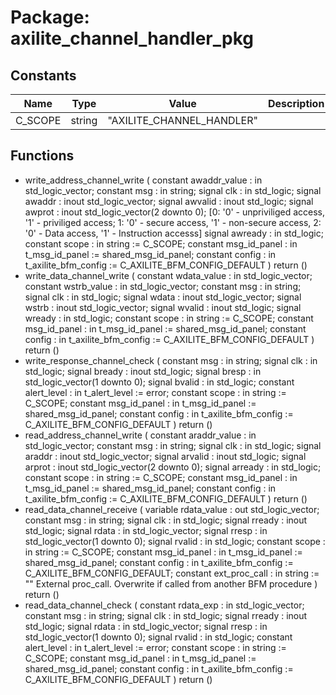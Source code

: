 # Package: axilite_channel_handler_pkg
## Constants
| Name    | Type   | Value                      | Description |
| ------- | ------ | -------------------------- | ----------- |
| C_SCOPE | string |  "AXILITE_CHANNEL_HANDLER" |             |
## Functions
- write_address_channel_write <font id="function_arguments">(    constant awaddr_value : in    std_logic_vector;
    constant msg          : in    string;
    signal   clk          : in    std_logic;
    signal   awaddr       : inout std_logic_vector;
    signal   awvalid      : inout std_logic;
    signal   awprot       : inout std_logic_vector(2 downto 0);  [0: '0' - unpriviliged access, '1' - priviliged access; 1: '0' - secure access, '1' - non-secure access, 2: '0' - Data access, '1' - Instruction accesss]
    signal   awready      : in    std_logic;
    constant scope        : in    string                := C_SCOPE;
    constant msg_id_panel : in    t_msg_id_panel        := shared_msg_id_panel;
    constant config       : in    t_axilite_bfm_config  := C_AXILITE_BFM_CONFIG_DEFAULT
  )</font> <font id="function_return">return ()</font>
- write_data_channel_write <font id="function_arguments">(    constant wdata_value  : in    std_logic_vector;
    constant wstrb_value  : in    std_logic_vector;
    constant msg          : in    string;
    signal   clk          : in    std_logic;
    signal   wdata        : inout std_logic_vector;
    signal   wstrb        : inout std_logic_vector;
    signal   wvalid       : inout std_logic;
    signal   wready       : in    std_logic;
    constant scope        : in    string                := C_SCOPE;
    constant msg_id_panel : in    t_msg_id_panel        := shared_msg_id_panel;
    constant config       : in    t_axilite_bfm_config  := C_AXILITE_BFM_CONFIG_DEFAULT
  )</font> <font id="function_return">return ()</font>
- write_response_channel_check <font id="function_arguments">(    constant msg          : in    string;
    signal   clk          : in    std_logic;
    signal   bready       : inout std_logic;
    signal   bresp        : in    std_logic_vector(1 downto 0);
    signal   bvalid       : in    std_logic;
    constant alert_level  : in    t_alert_level         := error;
    constant scope        : in    string                := C_SCOPE;
    constant msg_id_panel : in    t_msg_id_panel        := shared_msg_id_panel;
    constant config       : in    t_axilite_bfm_config  := C_AXILITE_BFM_CONFIG_DEFAULT
  )</font> <font id="function_return">return ()</font>
- read_address_channel_write <font id="function_arguments">(    constant araddr_value : in    std_logic_vector;
    constant msg          : in    string;
    signal   clk          : in    std_logic;
    signal   araddr       : inout std_logic_vector;
    signal   arvalid      : inout std_logic;
    signal   arprot       : inout std_logic_vector(2 downto 0);
    signal   arready      : in    std_logic;
    constant scope        : in    string                := C_SCOPE;
    constant msg_id_panel : in    t_msg_id_panel        := shared_msg_id_panel;
    constant config       : in    t_axilite_bfm_config  := C_AXILITE_BFM_CONFIG_DEFAULT
  )</font> <font id="function_return">return ()</font>
- read_data_channel_receive <font id="function_arguments">(    variable rdata_value    : out   std_logic_vector;
    constant msg            : in    string;
    signal   clk            : in    std_logic;
    signal   rready         : inout std_logic;
    signal   rdata          : in    std_logic_vector;
    signal   rresp          : in    std_logic_vector(1 downto 0);
    signal   rvalid         : in    std_logic;
    constant scope          : in    string                := C_SCOPE;
    constant msg_id_panel   : in    t_msg_id_panel        := shared_msg_id_panel;
    constant config         : in    t_axilite_bfm_config  := C_AXILITE_BFM_CONFIG_DEFAULT;
    constant ext_proc_call  : in    string                := ""   External proc_call. Overwrite if called from another BFM procedure
  )</font> <font id="function_return">return ()</font>
- read_data_channel_check <font id="function_arguments">(    constant rdata_exp    : in    std_logic_vector;
    constant msg          : in    string;
    signal   clk          : in    std_logic;
    signal   rready       : inout std_logic;
    signal   rdata        : in    std_logic_vector;
    signal   rresp        : in    std_logic_vector(1 downto 0);
    signal   rvalid       : in    std_logic;
    constant alert_level  : in    t_alert_level         := error;
    constant scope        : in    string                := C_SCOPE;
    constant msg_id_panel : in    t_msg_id_panel        := shared_msg_id_panel;
    constant config       : in    t_axilite_bfm_config  := C_AXILITE_BFM_CONFIG_DEFAULT
  )</font> <font id="function_return">return ()</font>
